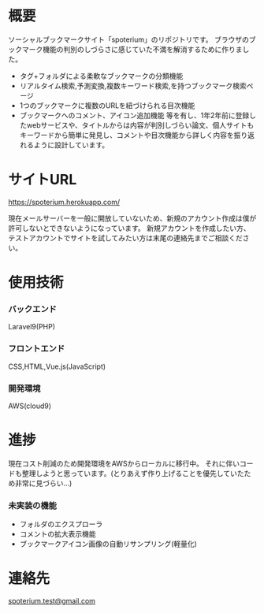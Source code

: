 # 概要
ソーシャルブックマークサイト「spoterium」のリポジトリです。
ブラウザのブックマーク機能の判別のしづらさに感じていた不満を解消するために作りました。

- タグ+フォルダによる柔軟なブックマークの分類機能
- リアルタイム検索,予測変換,複数キーワード検索,を持つブックマーク検索ページ
- 1つのブックマークに複数のURLを紐づけられる目次機能
- ブックマークへのコメント、アイコン追加機能
等を有し、1年2年前に登録したwebサービスや、タイトルからは内容が判別しづらい論文、個人サイトもキーワードから簡単に発見し、コメントや目次機能から詳しく内容を振り返れるように設計しています。

# サイトURL
https://spoterium.herokuapp.com/

現在メールサーバーを一般に開放していないため、新規のアカウント作成は僕が許可しないとできないようになっています。
新規アカウントを作成したい方、テストアカウントでサイトを試してみたい方は末尾の連絡先までご相談ください。

# 使用技術
### バックエンド
Laravel9(PHP)

### フロントエンド
CSS,HTML,Vue.js(JavaScript)

### 開発環境
AWS(cloud9)

# 進捗
現在コスト削減のため開発環境をAWSからローカルに移行中。
それに伴いコードも整理しようと思っています。(とりあえず作り上げることを優先していたため非常に見づらい...)

### 未実装の機能
- フォルダのエクスプローラ
- コメントの拡大表示機能
- ブックマークアイコン画像の自動リサンプリング(軽量化)

# 連絡先
spoterium.test@gmail.com
